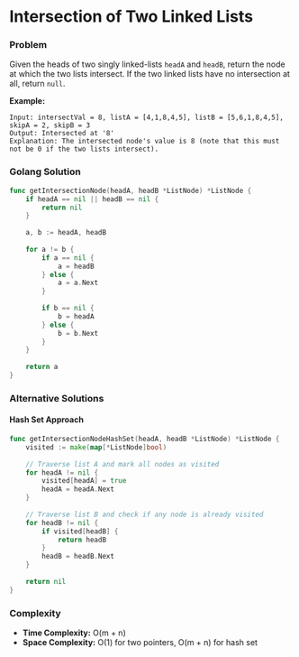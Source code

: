 # Intersection of Two Linked Lists

### Problem
Given the heads of two singly linked-lists `headA` and `headB`, return the node at which the two lists intersect. If the two linked lists have no intersection at all, return `null`.

**Example:**
```
Input: intersectVal = 8, listA = [4,1,8,4,5], listB = [5,6,1,8,4,5], skipA = 2, skipB = 3
Output: Intersected at '8'
Explanation: The intersected node's value is 8 (note that this must not be 0 if the two lists intersect).
```

### Golang Solution

```go
func getIntersectionNode(headA, headB *ListNode) *ListNode {
    if headA == nil || headB == nil {
        return nil
    }
    
    a, b := headA, headB
    
    for a != b {
        if a == nil {
            a = headB
        } else {
            a = a.Next
        }
        
        if b == nil {
            b = headA
        } else {
            b = b.Next
        }
    }
    
    return a
}
```

### Alternative Solutions

#### **Hash Set Approach**
```go
func getIntersectionNodeHashSet(headA, headB *ListNode) *ListNode {
    visited := make(map[*ListNode]bool)
    
    // Traverse list A and mark all nodes as visited
    for headA != nil {
        visited[headA] = true
        headA = headA.Next
    }
    
    // Traverse list B and check if any node is already visited
    for headB != nil {
        if visited[headB] {
            return headB
        }
        headB = headB.Next
    }
    
    return nil
}
```

### Complexity
- **Time Complexity:** O(m + n)
- **Space Complexity:** O(1) for two pointers, O(m + n) for hash set
